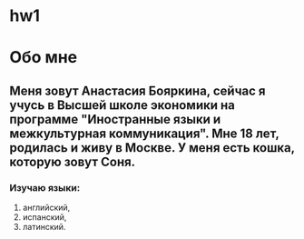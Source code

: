 # hw1
# Обо мне
## Меня зовут Анастасия Бояркина, сейчас я учусь в Высшей школе экономики на программе "Иностранные языки и межкультурная коммуникация". Мне 18 лет, родилась и живу в Москве. У меня есть кошка, которую зовут Соня.

### Изучаю языки:
1. английский,
2. испанский,
3. латинский.
